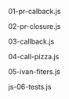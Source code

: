 01-pr-calback.js

02-pr-closure.js

03-callback.js

04-call-pizza.js

05-ivan-fiters.js

js-06-tests.js
